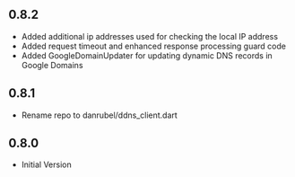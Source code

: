 ## 0.8.2

* Added additional ip addresses used for checking the local IP address
* Added request timeout and enhanced response processing guard code
* Added GoogleDomainUpdater for updating dynamic DNS records in Google Domains

## 0.8.1

* Rename repo to danrubel/ddns_client.dart

## 0.8.0

* Initial Version
